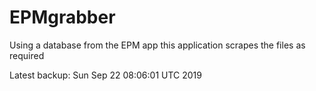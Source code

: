 # EPMgrabber
Using a database from the EPM app this application scrapes the files as required


Latest backup: Sun Sep 22 08:06:01 UTC 2019
